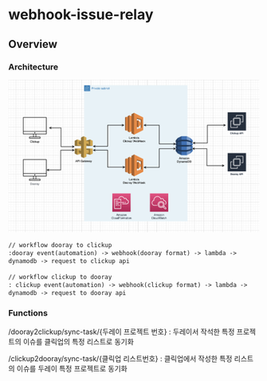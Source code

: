 # webhook-issue-relay

## Overview

### Architecture

![Architecture](architecture.png)
```
// workflow dooray to clickup
:dooray event(automation) -> webhook(dooray format) -> lambda -> dynamodb -> request to clickup api

// workflow clickup to dooray
: clickup event(automation) -> webhook(clickup format) -> lambda -> dynamodb -> request to dooray api
```



### Functions
/dooray2clickup/sync-task/{두레이 프로젝트 번호}
: 두레이서 작석한 특정 프로젝트의 이슈를 클릭업의 특정 리스트로 동기화

/clickup2dooray/sync-task/{클릭업 리스트번호}
: 클릭업에서 작성한 특정 리스트의 이슈를 두레이 특정 프로젝트로 동기화